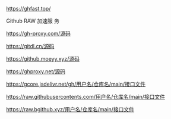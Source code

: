 https://ghfast.top/


Github RAW 加速服
务

https://gh-proxy.com/源码

https://gitdl.cn/源码 

https://github.moeyy.xyz/源码 

https://ghproxy.net/源码 

https://gcore.jsdelivr.net/gh/用户名/仓库名/main/接口文件

https://raw.githubusercontents.com/用户名/仓库名/main/接口文件

https://raw.bgithub.xyz/用户名/仓库名/main/接口文件

